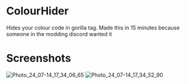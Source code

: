 # ColourHider
Hides your colour code in gorilla tag. Made this in 15 minutes because someone in the modding discord wanted it
# Screenshots
![Photo_24_07-14_17_34_06_65](https://github.com/user-attachments/assets/01553616-2edb-4bd3-a7ae-56fbcb7ee4a0)
![Photo_24_07-14_17_34_52_90](https://github.com/user-attachments/assets/a82e487f-8dea-4fc1-9ed1-948716af0214)
